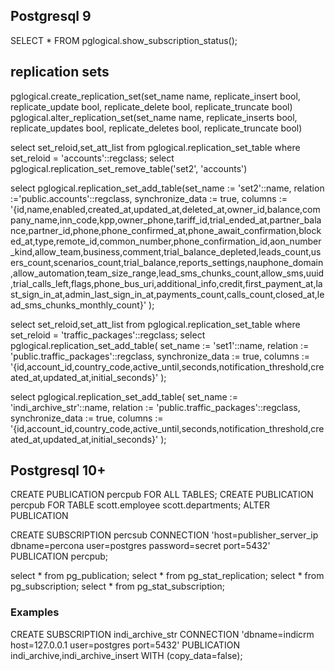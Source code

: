 ## Postgresql 9

SELECT * FROM pglogical.show_subscription_status();

## replication sets 
pglogical.create_replication_set(set_name name, replicate_insert bool, replicate_update bool, replicate_delete bool, replicate_truncate bool)
pglogical.alter_replication_set(set_name name, replicate_inserts bool, replicate_updates bool, replicate_deletes bool, replicate_truncate bool)


select set_reloid,set_att_list from pglogical.replication_set_table where set_reloid = 'accounts'::regclass;
select pglogical.replication_set_remove_table('set2', 'accounts')

select pglogical.replication_set_add_table(set_name := 'set2'::name, relation :='public.accounts'::regclass, synchronize_data := true, columns := '{id,name,enabled,created_at,updated_at,deleted_at,owner_id,balance,company_name,inn_code,kpp,owner_phone,tariff_id,trial_ended_at,partner_balance,partner_id,phone,phone_confirmed_at,phone_await_confirmation,blocked_at,type,remote_id,common_number,phone_confirmation_id,aon_number_kind,allow_team,business,comment,trial_balance_depleted,leads_count,users_count,scenarios_count,trial_balance,reports_settings,nauphone_domain,allow_automation,team_size_range,lead_sms_chunks_count,allow_sms,uuid,trial_calls_left,flags,phone_bus_uri,additional_info,credit,first_payment_at,last_sign_in_at,admin_last_sign_in_at,payments_count,calls_count,closed_at,lead_sms_chunks_monthly_count}' );

select set_reloid,set_att_list from pglogical.replication_set_table where set_reloid = 'traffic_packages'::regclass;
select pglogical.replication_set_add_table(
  set_name := 'set1'::name,
  relation := 'public.traffic_packages'::regclass,
  synchronize_data := true,
  columns := '{id,account_id,country_code,active_until,seconds,notification_threshold,created_at,updated_at,initial_seconds}'
);

select pglogical.replication_set_add_table(
  set_name := 'indi_archive_str'::name,
  relation := 'public.traffic_packages'::regclass,
  synchronize_data := true,
  columns := '{id,account_id,country_code,active_until,seconds,notification_threshold,created_at,updated_at,initial_seconds}'
);

## Postgresql 10+

CREATE PUBLICATION percpub FOR ALL TABLES;
CREATE PUBLICATION percpub FOR TABLE scott.employee scott.departments;
ALTER PUBLICATION

CREATE SUBSCRIPTION percsub CONNECTION 'host=publisher_server_ip dbname=percona user=postgres password=secret port=5432' PUBLICATION percpub;

select * from pg_publication;
select * from pg_stat_replication;
select * from pg_subscription;
select * from pg_stat_subscription;

### Examples
CREATE SUBSCRIPTION indi_archive_str
  CONNECTION 'dbname=indicrm host=127.0.0.1 user=postgres port=5432'
  PUBLICATION indi_archive,indi_archive_insert
  WITH (copy_data=false);
